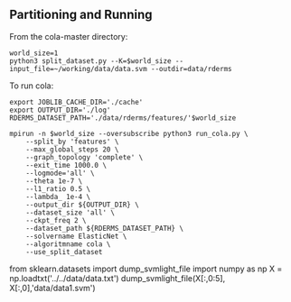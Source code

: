 ## Partitioning and Running

From the cola-master directory:
```
world_size=1
python3 split_dataset.py --K=$world_size --input_file=~/working/data/data.svm --outdir=data/rderms
```

To run cola:
```
export JOBLIB_CACHE_DIR='./cache'
export OUTPUT_DIR='./log'
RDERMS_DATASET_PATH='./data/rderms/features/'$world_size

mpirun -n $world_size --oversubscribe python3 run_cola.py \
    --split_by 'features' \
    --max_global_steps 20 \
    --graph_topology 'complete' \
    --exit_time 1000.0 \
    --logmode='all' \
    --theta 1e-7 \
    --l1_ratio 0.5 \
    --lambda_ 1e-4 \
    --output_dir ${OUTPUT_DIR} \
    --dataset_size 'all' \
    --ckpt_freq 2 \
    --dataset_path ${RDERMS_DATASET_PATH} \
    --solvername ElasticNet \
    --algoritmname cola \
    --use_split_dataset
```
from sklearn.datasets import dump_svmlight_file
import numpy as np
X = np.loadtxt('../../data/data.txt')
dump_svmlight_file(X[:,0:5], X[:,0],'data/data1.svm')